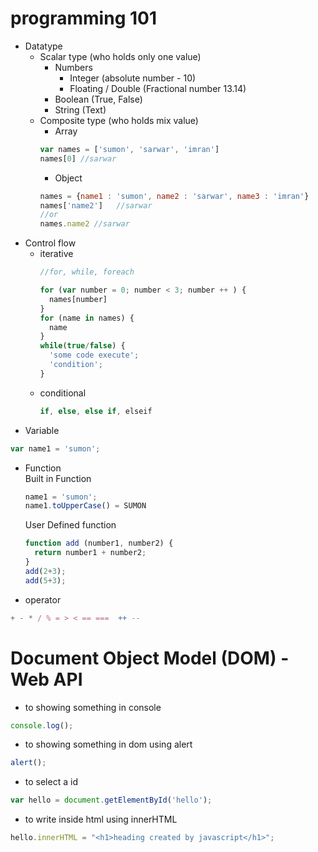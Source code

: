 # programming 101

* Datatype
  * Scalar type (who holds only one value)
    * Numbers
      * Integer (absolute number - 10)
      * Floating / Double (Fractional number 13.14)
    * Boolean (True, False)
    * String (Text)
  * Composite type (who holds mix value)
    * Array 
    ~~~js
    var names = ['sumon', 'sarwar', 'imran']  
    names[0] //sarwar
    ~~~
    * Object
    ~~~js
    names = {name1 : 'sumon', name2 : 'sarwar', name3 : 'imran'} 
    names['name2']   //sarwar
    //or
    names.name2 //sarwar
    ~~~
* Control flow
  * iterative
    ~~~js
    //for, while, foreach  

    for (var number = 0; number < 3; number ++ ) {
      names[number]
    }
    for (name in names) {
      name 
    }
    while(true/false) {
      'some code execute';
      'condition';
    }
    ~~~
  * conditional
    ~~~js
    if, else, else if, elseif
    ~~~
* Variable
~~~js
var name1 = 'sumon';
~~~

* Function   
  Built in Function 
  ~~~js
  name1 = 'sumon';
  name1.toUpperCase() = SUMON
  ~~~
  User Defined function   
  ~~~js
  function add (number1, number2) {
    return number1 + number2;
  }
  add(2+3);
  add(5+3);
  ~~~
  
* operator
~~~js
+ - * / % = > < == ===  ++ --
~~~


# Document Object Model (DOM) - Web API

* to showing something in console
~~~js
console.log();
~~~

* to showing something in dom using alert   
~~~js 
alert();
~~~   


* to select a id    

~~~js
var hello = document.getElementById('hello');
~~~

* to write inside html using innerHTML
~~~js
hello.innerHTML = "<h1>heading created by javascript</h1>";
~~~













